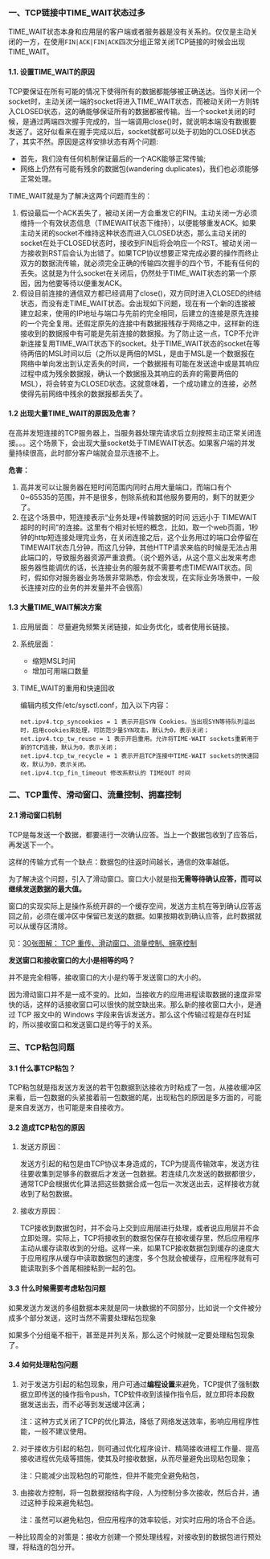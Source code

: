 ### 一、TCP链接中TIME_WAIT状态过多
TIME_WAIT状态本身和应用层的客户端或者服务器是没有关系的。仅仅是主动关闭的一方，在使用```FIN|ACK|FIN|ACK```四次分组正常关闭TCP链接的时候会出现TIME_WAIT。

#### 1.1. 设置TIME_WAIT的原因

TCP要保证在所有可能的情况下使得所有的数据都能够被正确送达。当你关闭一个socket时，主动关闭一端的socket将进入TIME_WAIT状态，而被动关闭一方则转入CLOSED状态，这的确能够保证所有的数据都被传输。当一个socket关闭的时候，是通过两端四次握手完成的，当一端调用close()时，就说明本端没有数据要发送了。这好似看来在握手完成以后，socket就都可以处于初始的CLOSED状态了，其实不然。原因是这样安排状态有两个问题:
+ 首先，我们没有任何机制保证最后的一个ACK能够正常传输;
+ 网络上仍然有可能有残余的数据包(wandering duplicates)，我们也必须能够正常处理。

TIME_WAIT就是为了解决这两个问题而生的：
1. 假设最后一个ACK丢失了，被动关闭一方会重发它的FIN。主动关闭一方必须维持一个有效状态信息（TIMEWAIT状态下维持），以便能够重发ACK。如果主动关闭的socket不维持这种状态而进入CLOSED状态，那么主动关闭的socket在处于CLOSED状态时，接收到FIN后将会响应一个RST。被动关闭一方接收到RST后会认为出错了。如果TCP协议想要正常完成必要的操作而终止双方的数据流传输，就必须完全正确的传输四次握手的四个节，不能有任何的丢失。这就是为什么socket在关闭后，仍然处于TIME_WAIT状态的第一个原因，因为他要等待以便重发ACK。
2. 假设目前连接的通信双方都已经调用了close()，双方同时进入CLOSED的终结状态，而没有走TIME_WAIT状态。会出现如下问题，现在有一个新的连接被建立起来，使用的IP地址与端口与先前的完全相同，后建立的连接是原先连接的一个完全复用。还假定原先的连接中有数据报残存于网络之中，这样新的连接收到的数据报中有可能是先前连接的数据报。为了防止这一点，TCP不允许新连接复用TIME_WAIT状态下的socket。处于TIME_WAIT状态的socket在等待两倍的MSL时间以后（之所以是两倍的MSL，是由于MSL是一个数据报在网络中单向发出到认定丢失的时间，一个数据报有可能在发送途中或是其响应过程中成为残余数据报，确认一个数据报及其响应的丢弃的需要两倍的MSL），将会转变为CLOSED状态。这就意味着，一个成功建立的连接，必然使得先前网络中残余的数据报都丢失了。

#### 1.2 出现大量TIME_WAIT的原因及危害？
在高并发短连接的TCP服务器上，当服务器处理完请求后立刻按照主动正常关闭连接。。。这个场景下，会出现大量socket处于TIMEWAIT状态。如果客户端的并发量持续很高，此时部分客户端就会显示连接不上。

**危害：**
1. 高并发可以让服务器在短时间范围内同时占用大量端口，而端口有个0~65535的范围，并不是很多，刨除系统和其他服务要用的，剩下的就更少了。
2. 在这个场景中，短连接表示“业务处理+传输数据的时间 远远小于 TIMEWAIT超时的时间”的连接。这里有个相对长短的概念，比如，取一个web页面，1秒钟的http短连接处理完业务，在关闭连接之后，这个业务用过的端口会停留在TIMEWAIT状态几分钟，而这几分钟，其他HTTP请求来临的时候是无法占用此端口的，导致服务器资源严重浪费。（说个题外话，从这个意义出发来考虑服务器性能调优的话，长连接业务的服务就不需要考虑TIMEWAIT状态。同时，假如你对服务器业务场景非常熟悉，你会发现，在实际业务场景中，一般长连接对应的业务的并发量并不会很高）

#### 1.3 大量TIME_WAIT解决方案
1. 应用层面：
    尽量避免频繁关闭链接，如业务优化，或者使用长链接。
2. 系统层面：
    + 缩短MSL时间
    + 增加可用端口数量
3. TIME_WAIT的重用和快速回收

    编辑内核文件/etc/sysctl.conf，加入以下内容：
    ```shell
    net.ipv4.tcp_syncookies = 1 表示开启SYN Cookies。当出现SYN等待队列溢出时，启用cookies来处理，可防范少量SYN攻击，默认为0，表示关闭；
    net.ipv4.tcp_tw_reuse = 1 表示开启重用。允许将TIME-WAIT sockets重新用于新的TCP连接，默认为0，表示关闭；
    net.ipv4.tcp_tw_recycle = 1 表示开启TCP连接中TIME-WAIT sockets的快速回收，默认为0，表示关闭。
    net.ipv4.tcp_fin_timeout 修改系默认的 TIMEOUT 时间
    ```
### 二、TCP重传、滑动窗口、流量控制、拥塞控制
#### 2.1 滑动窗口机制
TCP是每发送一个数据，都要进行一次确认应答。当上一个数据包收到了应答后，再发送下一个。

这样的传输方式有一个缺点：数据包的往返时间越长，通信的效率越低。

为了解决这个问题，引入了滑动窗口。窗口大小就是指**无需等待确认应答，而可以继续发送数据的最大值。**

窗口的实现实际上是操作系统开辟的一个缓存空间，发送方主机在等到确认应答返回之前，必须在缓冲区中保留已发送的数据。如果按期收到确认应答，此时数据就可以从缓存区清除。

见：[30张图解： TCP 重传、滑动窗口、流量控制、拥塞控制](https://www.cnblogs.com/xiaolincoding/p/12732052.html)

**发送窗口和接收窗口的大小是相等的吗？**

并不是完全相等，接收窗口的大小是约等于发送窗口的大小的。

因为滑动窗口并不是一成不变的。比如，当接收方的应用进程读取数据的速度非常快的话，这样的话接收窗口可以很快的就空缺出来。那么新的接收窗口大小，是通过 TCP 报文中的 Windows 字段来告诉发送方。那么这个传输过程是存在时延的，所以接收窗口和发送窗口是约等于的关系。

### 三、TCP粘包问题
#### 3.1 什么事TCP粘包？
TCP粘包就是指发送方发送的若干包数据到达接收方时粘成了一包，从接收缓冲区来看，后一包数据的头紧接着前一包数据的尾，出现粘包的原因是多方面的，可能是来自发送方，也可能是来自接收方。

#### 3.2 造成TCP粘包的原因
1. 发送方原因：

    发送方引起的粘包是由TCP协议本身造成的，TCP为提高传输效率，发送方往往要收集到足够多的数据后才发送一包数据。若连续几次发送的数据都很少，通常TCP会根据优化算法把这些数据合成一包后一次发送出去，这样接收方就收到了粘包数据。

2. 接收方原因：

    TCP接收到数据包时，并不会马上交到应用层进行处理，或者说应用层并不会立即处理。实际上，TCP将接收到的数据包保存在接收缓存里，然后应用程序主动从缓存读取收到的分组。这样一来，如果TCP接收数据包到缓存的速度大于应用程序从缓存中读取数据包的速度，多个包就会被缓存，应用程序就有可能读取到多个首尾相接粘到一起的包。

#### 3.3 什么时候需要考虑粘包问题
如果发送方发送的多组数据本来就是同一块数据的不同部分，比如说一个文件被分成多个部分发送，这时当然不需要处理粘包现象

如果多个分组毫不相干，甚至是并列关系，那么这个时候就一定要处理粘包现象了。

#### 3.4 如何处理粘包问题
1. 对于发送方引起的粘包现象，用户可通过**编程设置**来避免，TCP提供了强制数据立即传送的操作指令push，TCP软件收到该操作指令后，就立即将本段数据发送出去，而不必等到发送缓冲区满；

    注：这种方式关闭了TCP的优化算法，降低了网络发送效率，影响应用程序性能，一般不建议使用。

2. 对于接收方引起的粘包，则可通过优化程序设计、精简接收进程工作量、提高接收进程优先级等措施，使其及时接收数据，从而尽量避免出现粘包现象；

    注：只能减少出现粘包的可能性，但并不能完全避免粘包，

3. 由接收方控制，将一包数据按结构字段，人为控制分多次接收，然后合并，通过这种手段来避免粘包。

    注：虽然可以避免粘包，但应用程序的效率较低，对实时应用的场合不合适。

一种比较周全的对策是：接收方创建一个预处理线程，对接收到的数据包进行预处理，将粘连的包分开。